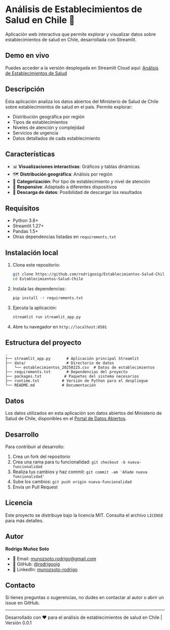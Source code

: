 # Análisis de Establecimientos de Salud en Chile 🏥

Aplicación web interactiva que permite explorar y visualizar datos sobre establecimientos de salud en Chile, desarrollada con Streamlit.

## Demo en vivo

Puedes acceder a la versión desplegada en Streamlit Cloud aquí: [Análisis de Establecimientos de Salud](https://establecimientos-salud-chile.streamlit.app)

## Descripción

Esta aplicación analiza los datos abiertos del Ministerio de Salud de Chile sobre establecimientos de salud en el país. Permite explorar:

- Distribución geográfica por región
- Tipos de establecimientos
- Niveles de atención y complejidad
- Servicios de urgencia
- Datos detallados de cada establecimiento

## Características

- 📊 **Visualizaciones interactivas**: Gráficos y tablas dinámicas
- 🗺️ **Distribución geográfica**: Análisis por región
- 🏥 **Categorización**: Por tipo de establecimiento y nivel de atención
- 📱 **Responsive**: Adaptado a diferentes dispositivos
- 💾 **Descarga de datos**: Posibilidad de descargar los resultados

## Requisitos

- Python 3.8+
- Streamlit 1.27+
- Pandas 1.5+
- Otras dependencias listadas en `requirements.txt`

## Instalación local

1. Clona este repositorio:
   ```bash
   git clone https://github.com/rodrigooig/Establecimientos-Salud-Chile.git
   cd Establecimientos-Salud-Chile
   ```

2. Instala las dependencias:
   ```bash
   pip install -r requirements.txt
   ```

3. Ejecuta la aplicación:
   ```bash
   streamlit run streamlit_app.py
   ```

4. Abre tu navegador en `http://localhost:8501`

## Estructura del proyecto

```
.
├── streamlit_app.py       # Aplicación principal Streamlit
├── data/                  # Directorio de datos
│   └── establecimientos_20250225.csv  # Datos de establecimientos
├── requirements.txt       # Dependencias del proyecto
├── packages.txt          # Paquetes del sistema necesarios
├── runtime.txt          # Versión de Python para el despliegue
└── README.md            # Documentación
```

## Datos

Los datos utilizados en esta aplicación son datos abiertos del Ministerio de Salud de Chile, disponibles en el [Portal de Datos Abiertos](https://datos.gob.cl/).

## Desarrollo

Para contribuir al desarrollo:

1. Crea un fork del repositorio
2. Crea una rama para tu funcionalidad: `git checkout -b nueva-funcionalidad`
3. Realiza tus cambios y haz commit: `git commit -am 'Añade nueva funcionalidad'`
4. Sube los cambios: `git push origin nueva-funcionalidad`
5. Envía un Pull Request

## Licencia

Este proyecto se distribuye bajo la licencia MIT. Consulta el archivo `LICENSE` para más detalles.

## Autor

**Rodrigo Muñoz Soto**
- 📧 Email: munozsoto.rodrigo@gmail.com
- 🔗 GitHub: [@rodrigooig](https://github.com/rodrigooig)
- 💼 LinkedIn: [munozsoto-rodrigo](https://www.linkedin.com/in/munozsoto-rodrigo/)

## Contacto

Si tienes preguntas o sugerencias, no dudes en contactar al autor o abrir un issue en GitHub.

---

Desarrollado con ❤️ para el análisis de establecimientos de salud en Chile | Versión 0.0.1 